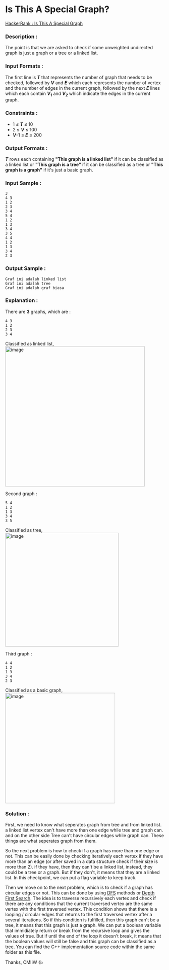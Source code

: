 # Is This A Special Graph?

[HackerRank : Is This A Special Graph](https://www.hackerrank.com/contests/alpro-its-sd-m4-e-2022/challenges/is-this-a-special-graph)

### Description :
The point is that we are asked to check if some unweighted undirected graph is just a graph or a tree or a linked list.

### Input Formats :
The first line is ***T*** that represents the number of graph that needs to be checked, followed by ***V*** and ***E*** which each represents the number of vertex and the number of edges in the current graph, followed by the next ***E*** lines which each contain ***V<sub>1</sub>*** and ***V<sub>2</sub>*** which indicate the edges in the current graph.

### Constraints :
- 1 &le; ***T*** &le; 10
- 2 &le; ***V*** &le; 100
- ***V***-1 &le; ***E*** &le; 200

### Output Formats :
***T*** rows each containing **"This graph is a linked list"** if it can be classified as a linked list or **"This graph is a tree"** if it can be classified as a tree or **"This graph is a graph"** if it's just a basic graph.

### Input Sample :
```
3
4 3
1 2
2 3
3 4
5 4
1 2
1 3
3 4
3 5
4 4
1 2
1 3
3 4
2 3
```  
### Output Sample :
```
Graf ini adalah linked list
Graf ini adalah tree
Graf ini adalah graf biasa
```  
### Explanation :
There are **3** graphs, which are :
```
4 3
1 2
2 3
3 4
```  
Classified as linked list,  
<img width="442" alt="image" src="https://user-images.githubusercontent.com/105977864/209460991-10bacc8a-1185-43bc-b136-5e9ad1087166.png">  
  
Second graph :
```
5 4
1 2
1 3
3 4
3 5
```  
Classified as tree,  
<img width="359" alt="image" src="https://user-images.githubusercontent.com/105977864/209461006-f982fdaa-8e90-4d46-b100-e198926dc1c9.png">  
  
Third graph :
```
4 4
1 2
1 3
3 4
2 3
```  
Classified as a basic graph,  
<img width="348" alt="image" src="https://user-images.githubusercontent.com/105977864/209461031-19057ca1-48c2-49c3-b133-903c331a098d.png">  
  
### Solution :
First, we need to know what seperates graph from tree and from linked list. a linked list vertex can't have more than one edge while tree and graph can. and on the other side Tree can't have circular edges while graph can. These things are what seperates graph from them.  
  
So the next problem is how to check if a graph has more than one edge or not. This can be easily done by checking iteratively each vertex if they have more than an edge (or after saved in a data structure check if their size is more than 2). if they have, then they can't be a linked list, instead, they could be a tree or a graph. But if they don't, it means that they are a linked list. In this checkpoint, we can put a flag variable to keep track.  
  
Then we move on to the next problem, which is to check if a graph has circular edges or not. This can be done by using [DFS](https://www.geeksforgeeks.org/depth-first-search-or-dfs-for-a-graph/) methods or [Depth First Search](https://www.geeksforgeeks.org/depth-first-search-or-dfs-for-a-graph/). The idea is to traverse recursively each vertex and check if there are any conditions that the current traversed vertex are the same vertex with the first traversed vertex. This condition shows that there is a looping / circular edges that returns to the first traversed vertex after a several iterations. So if this condition is fulfilled, then this graph can't be a tree, it means that this graph is just a graph. We can put a boolean variable that immidiately return or break from the recursive loop and gives the values of true. But if until the end of the loop it doesn't break, it means that the boolean values will still be false and this graph can be classified as a tree. You can find the C++ implementation source code within the same folder as this file. 
  
Thanks, CMIIW :thumbsup: